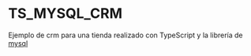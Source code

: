 # TS_MYSQL_CRM
Ejemplo de crm para una tienda realizado con TypeScript y la librería de [mysql][mysqlnpmlink]

[mysqlnpmlink]: https://www.npmjs.com/package/mysql